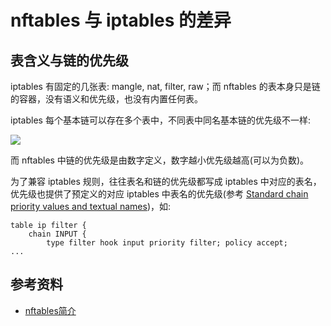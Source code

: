 # nftables 与 iptables 的差异

## 表含义与链的优先级

iptables 有固定的几张表: mangle, nat, filter, raw；而 nftables 的表本身只是链的容器，没有语义和优先级，也没有内置任何表。

iptables 每个基本链可以存在多个表中，不同表中同名基本链的优先级不一样:

![](https://image-host-1251893006.cos.ap-chengdu.myqcloud.com/20221004101604.png)

而 nftables 中链的优先级是由数字定义，数字越小优先级越高(可以为负数)。

为了兼容 iptables 规则，往往表名和链的优先级都写成 iptables 中对应的表名，优先级也提供了预定义的对应 iptables 中表名的优先级(参考 [Standard chain priority values and textual names](https://access.redhat.com/documentation/en-us/red_hat_enterprise_linux/8/html/configuring_and_managing_networking/getting-started-with-nftables_configuring-and-managing-networking#standard-chain-priority-values-and-textual-names_assembly_creating-and-managing-nftables-tables-chains-and-rules))，如:

```
table ip filter {
	chain INPUT {
		type filter hook input priority filter; policy accept;
...
```

## 参考资料

- [nftables简介](https://lework.github.io/2020/02/05/nftables/)